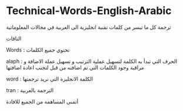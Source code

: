 # Technical-Words-English-Arabic
ترجمة كل  ما تيسر من كلمات تقنية انجليزية الى العربية في مجالات المعلوماتية  


التاقات

Words :  تحتوي جميع الكلمات

alaph : الحرف التي تبدأ به الكلمة لتسهيل عملية الترتيب و تسهيل عملة الاضافة و مراقبة وجود الكلمات التي تم اضافته من قبل لتجنب اعادة اضافتها 

word : الكلمة الانجليزة التي نريد ترجمتها

tran :  الترجمة  بالعربية

أتمنى المساهمة من الجميع للافادة 
